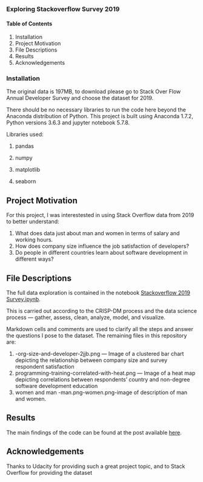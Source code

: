 ### Exploring Stackoverflow Survey 2019
#### Table of Contents
1. Installation
2. Project Motivation
3. File Descriptions
4. Results
5. Acknowledgements

### Installation
The original data is 197MB, to download please go to Stack Over Flow Annual Developer Survey and choose the dataset for 2019.

There should be no necessary libraries to run the code here beyond the Anaconda distribution of Python. This project is built using Anaconda 1.7.2, Python versions 3.6.3 and jupyter notebook 5.7.8.

Libraries used:

1. pandas

2. numpy

3. matplotlib

4. seaborn

## Project Motivation
For this project, I was interestested in using Stack Overflow data from 2019 to better understand:

1. What does data just about man and women in terms of salary and working hours.
2. How does company size influence the job satisfaction of developers?
3. Do people in different countries learn about software development in different ways?

## File Descriptions
The full data exploration is contained in the notebook [Stackoverflow 2019 Survey.ipynb](https://github.com/viditjain25/Udacity-project-1/blob/master/Stackoverflow%202019%20Survey.ipynb). 

This is carried out according to the CRISP-DM process and the data science process — gather, assess, clean, analyze, model, and visualize.

Markdown cells and comments are used to clarify all the steps and answer the questions I pose to the dataset.
The remaining files in this repository are:
1. -org-size-and-developer-2jjb.png — Image of a clustered bar chart depicting the relationship between company size and survey respondent satisfaction
2. programming-training-correlated-with-heat.png — Image of a heat map depicting correlations between respondents’ country and non-degree software development education
2. women and man -man.png-women.png-image of description of man and women.


## Results
The main findings of the code can be found at the post available [here](https://medium.com/@viditjain180/dream-country-understanding-with-data-science-728fa8071d35).

## Acknowledgements
Thanks to Udacity for providing such a great project topic, and to Stack Overflow for providing the dataset
